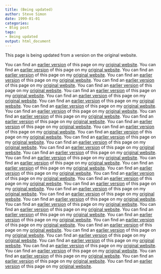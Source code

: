 ```yaml
---
title: (Being updated)
author: Steve Simon
date: 1999-01-01
categories:
- Blog post
tags:
- Being updated
output: html_document
---
```


This page is being updated from a version on the original website.

<!---More--->

You can find an [earlier version](http://www.pmean.com/99/arrayDifferentialExpression.htm) of this page on my [original website](http://www.pmean.com/original_site.html).
You can find an [earlier version](http://www.pmean.com/99/arrayImport.htm) of this page on my [original website](http://www.pmean.com/original_site.html).
You can find an [earlier version](http://www.pmean.com/99/arrayNormalization.htm) of this page on my [original website](http://www.pmean.com/original_site.html).
You can find an [earlier version](http://www.pmean.com/99/arraySoftware.htm) of this page on my [original website](http://www.pmean.com/original_site.html).
You can find an [earlier version](http://www.pmean.com/99/arraySupervisedLearning.htm) of this page on my [original website](http://www.pmean.com/original_site.html).
You can find an [earlier version](http://www.pmean.com/99/arrayUnsupervisedLearning.htm) of this page on my [original website](http://www.pmean.com/original_site.html).
You can find an [earlier version](http://www.pmean.com/99/arrayWhatIs.htm) of this page on my [original website](http://www.pmean.com/original_site.html).
You can find an [earlier version](http://www.pmean.com/99/asymmetric.html) of this page on my [original website](http://www.pmean.com/original_site.html).
You can find an [earlier version](http://www.pmean.com/99/bayesian.html) of this page on my [original website](http://www.pmean.com/original_site.html).
You can find an [earlier version](http://www.pmean.com/99/bonferroni.html) of this page on my [original website](http://www.pmean.com/original_site.html).
You can find an [earlier version](http://www.pmean.com/99/chisquared.html) of this page on my [original website](http://www.pmean.com/original_site.html).
You can find an [earlier version](http://www.pmean.com/99/circular.html) of this page on my [original website](http://www.pmean.com/original_site.html).
You can find an [earlier version](http://www.pmean.com/99/dates.html) of this page on my [original website](http://www.pmean.com/original_site.html).
You can find an [earlier version](http://www.pmean.com/99/df.html) of this page on my [original website](http://www.pmean.com/original_site.html).
You can find an [earlier version](http://www.pmean.com/99/diag.html) of this page on my [original website](http://www.pmean.com/original_site.html).
You can find an [earlier version](http://www.pmean.com/99/diagnostic.html) of this page on my [original website](http://www.pmean.com/original_site.html).
You can find an [earlier version](http://www.pmean.com/99/document.html) of this page on my [original website](http://www.pmean.com/original_site.html).
You can find an [earlier version](http://www.pmean.com/99/enotation.html) of this page on my [original website](http://www.pmean.com/original_site.html).
You can find an [earlier version](http://www.pmean.com/99/entry.html) of this page on my [original website](http://www.pmean.com/original_site.html).
You can find an [earlier version](http://www.pmean.com/99/excel.html) of this page on my [original website](http://www.pmean.com/original_site.html).
You can find an [earlier version](http://www.pmean.com/99/grants.html) of this page on my [original website](http://www.pmean.com/original_site.html).
You can find an [earlier version](http://www.pmean.com/99/hypo.html) of this page on my [original website](http://www.pmean.com/original_site.html).
You can find an [earlier version](http://www.pmean.com/99/ideas.html) of this page on my [original website](http://www.pmean.com/original_site.html).
You can find an [earlier version](http://www.pmean.com/99/information.html) of this page on my [original website](http://www.pmean.com/original_site.html).
You can find an [earlier version](http://www.pmean.com/99/injury.html) of this page on my [original website](http://www.pmean.com/original_site.html).
You can find an [earlier version](http://www.pmean.com/99/interim.html) of this page on my [original website](http://www.pmean.com/original_site.html).
You can find an [earlier version](http://www.pmean.com/99/linear.html) of this page on my [original website](http://www.pmean.com/original_site.html).
You can find an [earlier version](http://www.pmean.com/99/logistic.html) of this page on my [original website](http://www.pmean.com/original_site.html).
You can find an [earlier version](http://www.pmean.com/99/longitudinal.html) of this page on my [original website](http://www.pmean.com/original_site.html).
You can find an [earlier version](http://www.pmean.com/99/merging.html) of this page on my [original website](http://www.pmean.com/original_site.html).
You can find an [earlier version](http://www.pmean.com/99/metaanalysis.html) of this page on my [original website](http://www.pmean.com/original_site.html).
You can find an [earlier version](http://www.pmean.com/99/modify.html) of this page on my [original website](http://www.pmean.com/original_site.html).
You can find an [earlier version](http://www.pmean.com/99/page.html) of this page on my [original website](http://www.pmean.com/original_site.html).
You can find an [earlier version](http://www.pmean.com/99/pilot.html) of this page on my [original website](http://www.pmean.com/original_site.html).
You can find an [earlier version](http://www.pmean.com/99/poisson.html) of this page on my [original website](http://www.pmean.com/original_site.html).
You can find an [earlier version](http://www.pmean.com/99/quality.html) of this page on my [original website](http://www.pmean.com/original_site.html).
You can find an [earlier version](http://www.pmean.com/99/random.html) of this page on my [original website](http://www.pmean.com/original_site.html).
You can find an [earlier version](http://www.pmean.com/99/reliability.html) of this page on my [original website](http://www.pmean.com/original_site.html).
You can find an [earlier version](http://www.pmean.com/99/roc.html) of this page on my [original website](http://www.pmean.com/original_site.html).
You can find an [earlier version](http://www.pmean.com/99/rsquared.html) of this page on my [original website](http://www.pmean.com/original_site.html).
You can find an [earlier version](http://www.pmean.com/99/srv_data.html) of this page on my [original website](http://www.pmean.com/original_site.html).
You can find an [earlier version](http://www.pmean.com/99/table.html) of this page on my [original website](http://www.pmean.com/original_site.html).
You can find an [earlier version](http://www.pmean.com/99/ttest.html) of this page on my [original website](http://www.pmean.com/original_site.html).
You can find an [earlier version](http://www.pmean.com/99/typetwo.html) of this page on my [original website](http://www.pmean.com/original_site.html).